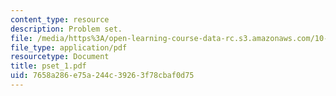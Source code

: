 ```yaml
---
content_type: resource
description: Problem set.
file: /media/https%3A/open-learning-course-data-rc.s3.amazonaws.com/10-492-1-integrated-chemical-engineering-topics-i-process-control-by-design-fall-2004/7658a286e75a244c39263f78cbaf0d75_pset_1.pdf
file_type: application/pdf
resourcetype: Document
title: pset_1.pdf
uid: 7658a286-e75a-244c-3926-3f78cbaf0d75
---
```

